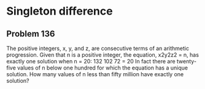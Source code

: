 #  Singleton difference
## Problem 136


The positive integers, x, y, and z, are consecutive terms of an arithmetic progression. Given that n is a positive integer, the equation, x2y2z2 = n, has exactly one solution when n = 20:
132 102 72 = 20
In fact there are twenty-five values of n below one hundred for which the equation has a unique solution.
How many values of n less than fifty million have exactly one solution?



